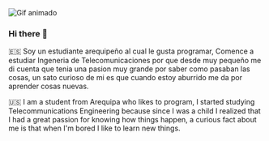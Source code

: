 <img src="https://miro.medium.com/v2/resize:fit:700/0*C-cPP9D2MIyeexAT.gif" alt="Gif animado">
<body style="background-image: url('https://cdn.pixabay.com/photo/2017/11/16/09/32/matrix-2953869_960_720.jpg'); background-size: cover;">

### Hi there 👋

🇪🇸 Soy un estudiante arequipeño al cual le gusta programar, Comence a estudiar Ingeneria de Telecomunicaciones por que desde muy pequeño me di cuenta que tenia una pasion muy grande por saber como pasaban las cosas, un sato curioso de mi es que cuando estoy aburrido me da por aprender cosas nuevas.

🇺🇸 I am a student from Arequipa who likes to program, I started studying Telecommunications Engineering because since I was a child I realized that I had a great passion for knowing how things happen, a curious fact about me is that when I'm bored I like to learn new things.

<!--
**PieroS1/PieroS1** is a ✨ _special_ ✨ repository because its `README.md` (this file) appears on your GitHub profile.

Here are some ideas to get you started:

- 🔭 I’m currently working on ...
- 🌱 I’m currently learning ...
- 👯 I’m looking to collaborate on ...
- 🤔 I’m looking for help with ...
- 💬 Ask me about ...
- 📫 How to reach me: ...
- 😄 Pronouns: ...
- ⚡ Fun fact: ...
-->
